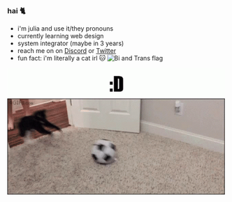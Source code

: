 ### hai 🐈


- i'm julia and use it/they pronouns
- currently learning web design
- system integrator (maybe in 3 years)
- reach me on on [Discord](https://discordapp.com/users/266933082106363905) or [Twitter](https://twitter.com/techkity)
- fun fact: i'm literally a cat irl 🐱
  ![Bi and Trans flag](/assets/svgs/bitrans.svg)

 ![Gif of a cat playing with a ball with the caption ":D"](/assets/gifs/meow.gif)
